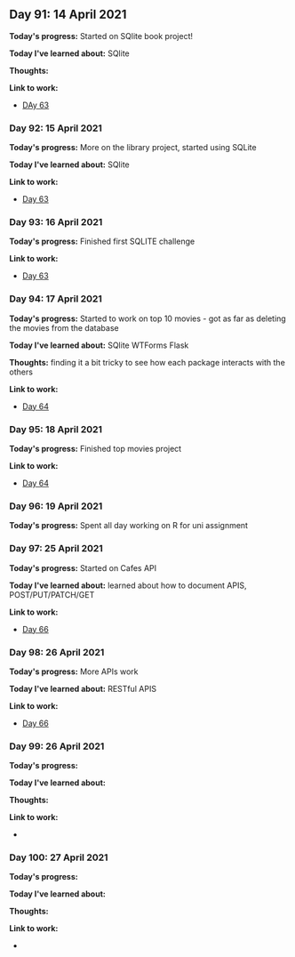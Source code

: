 ## Day 91: 14 April 2021
**Today's progress:** Started on SQlite book project!
    
**Today I've learned about:** SQlite
    
**Thoughts:**
    
**Link to work:**

* [DAy 63](https://github.com/bethpritchard/100DaysOfCodeBootcamp/blob/master/Day63)
    

    
### Day 92: 15 April 2021
**Today's progress:** More on the library project, started using SQLite 
    
**Today I've learned about:** SQlite
    
**Link to work:**

* [Day 63](https://github.com/bethpritchard/100DaysOfCodeBootcamp/blob/master/Day63)
    

    
### Day 93: 16 April 2021
**Today's progress:** Finished first SQLITE challenge 

**Link to work:**

* [Day 63](https://github.com/bethpritchard/100DaysOfCodeBootcamp/blob/master/Day63)
    

    
### Day 94: 17 April 2021
**Today's progress:** Started to work on top 10 movies - got as far as deleting the movies from the database
    
**Today I've learned about:** SQlite WTForms Flask 
    
**Thoughts:** finding it a bit tricky to see how each package interacts with the others 
    
**Link to work:**

* [Day 64](https://github.com/bethpritchard/100DaysOfCodeBootcamp/blob/master/Day64)
    

    
### Day 95: 18 April 2021
**Today's progress:** Finished top movies project

**Link to work:**

* [Day 64](https://github.com/bethpritchard/100DaysOfCodeBootcamp/blob/master/Day64)
    

    
### Day 96: 19 April 2021
**Today's progress:** Spent all day working on R for uni assignment

    
### Day 97: 25 April 2021
**Today's progress:** Started on Cafes API 
    
**Today I've learned about:** learned about how to document APIS, POST/PUT/PATCH/GET
    
**Link to work:**

* [Day 66](https://github.com/bethpritchard/100DaysOfCodeBootcamp/blob/master/Day66)
    

    
### Day 98: 26 April 2021
**Today's progress:** More APIs work 
    
**Today I've learned about:** RESTful APIS

**Link to work:**

* [Day 66](https://github.com/bethpritchard/100DaysOfCodeBootcamp/blob/master/Day66)
    

    
### Day 99: 26 April 2021
**Today's progress:**
    
**Today I've learned about:**
    
**Thoughts:**
    
**Link to work:**

* [](https://github.com/bethpritchard/100DaysOfCodeBootcamp/blob/master/)
    

    
### Day 100: 27 April 2021
**Today's progress:**
    
**Today I've learned about:**
    
**Thoughts:**
    
**Link to work:**

* [](https://github.com/bethpritchard/100DaysOfCodeBootcamp/blob/master/)
    

    
